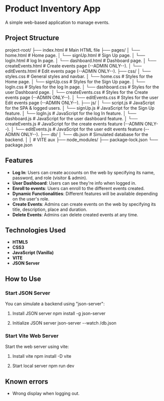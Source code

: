 # Product Inventory App
A simple web-based application to manage events.

## Project Structure

project-root/
├── index.html # Main HTML file
├── pages/
│ └── home.html # Home page.
│ └── signUp.html # Sign Up page.
│ └── logIn.html # log In page.
│ └── dashboard.html # Dashboard page.
│ └── createEvents.html # Create events page (--ADMIN ONLY--).
│ └── editEvents.html # Edit events page (--ADMIN ONLY--).
├── css/
│ └── styles.css # General styles and navbar.
│ └── home.css # Styles for the Home page.
│ └── signUp.css # Styles for the Sign Up page.
│ └── logIn.css # Styles for the log In page.
│ └── dashboard.css # Styles for the user Dashboard page.
│ └── createEvents.css # Styles for the Create events page (--ADMIN ONLY--).
│ └── editEvents.css # Styles for the user Edit events page (--ADMIN ONLY--).
├── js/
│ └── script.js # JavaScript for the SPA & logged users.
│ └── signUp.js # JavaScript for the Sign Up feature.
│ └── logIn.js # JavaScript for the log In feature.
│ └── dashboard.js # JavaScript for the user dashboard feature.
│ └── createEvents.js # JavaScript for the create events feature (--ADMIN ONLY--).
│ └── editEvents.js # JavaScript for the user edit events feature (--ADMIN ONLY--).
├── db/
│ └── db.json # Simulated database for the backend.
│
│   # VITE aux
├── node_modules/
├── package-lock.json
└── package.json

## Features

- **Log In**: Users can create accounts on the web by specifying its name, password, and role (visitor & admin).
- **User Dashboard**: Users can see they're info when logged in.
- **Enroll to events**: Users can enroll to the different events created.
- **Dynamic Functionalities**: Different features will be available depending on the user's role.
- **Create Events**: Admins can create events on the web by specifying its title, description, place and duration.
- **Delete Events**: Admins can delete created events at any time.

## Technologies Used

- **HTML5**
- **CSS3**  
- **JavaScript (Vanilla)**
- **VITE**  
- **JSON Server**

## How to Use

### Start JSON Server

You can simulate a backend using "json-server":

1. Install JSON server
npm install -g json-server

2. Initialize JSON server
json-server --watch /db.json


### Start Vite Web Server 

Start the web server using vite:

1. Install vite
npm install -D vite

2. Start local server
npm run dev

## Known errors

- Wrong display when logging out.

